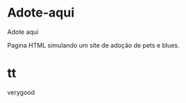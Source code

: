# Adote-aqui
Adote aqui

Pagina HTML simulando um site de adoção de pets e blues.

# tt 

verygood

